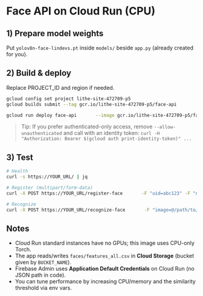 
# Face API on Cloud Run (CPU)

## 1) Prepare model weights
Put `yolov8n-face-lindevs.pt` inside `models/` beside `app.py` (already created for you).

## 2) Build & deploy
Replace PROJECT_ID and region if needed.
```bash
gcloud config set project lithe-site-472709-p5
gcloud builds submit --tag gcr.io/lithe-site-472709-p5/face-api

gcloud run deploy face-api       --image gcr.io/lithe-site-472709-p5/face-api       --region asia-southeast1       --allow-unauthenticated       --cpu 2 --memory 2Gi       --port 8080       --set-env-vars BUCKET_NAME=agila-c10a4.appspot.com,SIM_THRESHOLD=0.60,YOLO_WEIGHTS=models/yolov8n-face-lindevs.pt
```

> Tip: If you prefer authenticated-only access, remove `--allow-unauthenticated` and call with an identity token:
> `curl -H "Authorization: Bearer $(gcloud auth print-identity-token)" ...`

## 3) Test
```bash
# Health
curl -s https://YOUR_URL/ | jq

# Register (multipart/form-data)
curl -X POST https://YOUR_URL/register-face       -F "uid=abc123" -F "name=Jane Doe" -F "role=student"       -F "image=@/path/to/1.jpg" -F "image=@/path/to/2.jpg"

# Recognize
curl -X POST https://YOUR_URL/recognize-face       -F "image=@/path/to/test.jpg"
```

## Notes
- Cloud Run standard instances have no GPUs; this image uses CPU-only Torch.
- The app reads/writes `faces/features_all.csv` in **Cloud Storage** (bucket given by `BUCKET_NAME`).
- Firebase Admin uses **Application Default Credentials** on Cloud Run (no JSON path in code).
- You can tune performance by increasing CPU/memory and the similarity threshold via env vars.
